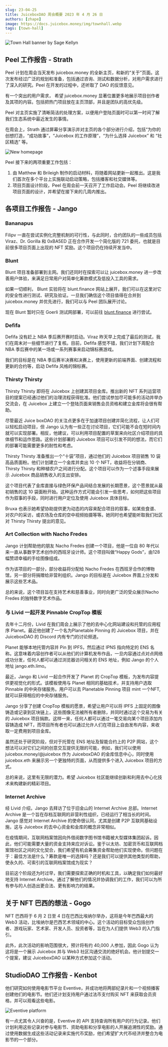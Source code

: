 ```yaml
---
slug: 23-04-25
title: JuiceboxDAO 周会概要 2023 年 4 月 26 日
authors: [zhape]
image: https://docs.juicebox.money/img/townhall.webp
tags: [town-hall]
---
```


![Town Hall banner by Sage Kellyn](https://docs.juicebox.money/img/townhall.webp)

## Peel 工作报告 - Strath

Peel 计划在周会当天发布 juicebox.money 的全新主页，和新的“关于”页面。这次发布经过广泛的规划和准备，包括通过咨询、测试和数据分析，对用户需求进行了深入的研究。Peel 在开发的过程中，还听取了 DAO 的反馈意见。

有一个突出的用户需求， 希望 juicebox.money 显著位置更多地展示项目创作者及其项的内容。包括把热门项目放在主页顶部，并且是团队的高优先级。

Peel 对主页实施了清晰简洁的处理方案，以便用户登陆页面时可以第一时间了解我们生态系统中最近发生的事情。

在周会上，Strath 通过屏幕分享演示并对主页的各个部分进行介绍，包括“为你的创想打造，“成功故事”，“Juicebox 的工作原理”，“为什么选择 Juicebox” 和 “社区精选” 等。

![New homepage](Peel_newhomepage1.webp)

Peel 接下来的两项重要工作包括：

1. 由 Matthew 和 Brileigh 制作的启动材料，将随着网站更新一起推出。这是我们首次在多个平台上实施联动启动策略，包括播客和社交媒体等。
2. 项目页面设计阶段，Peel 在周会前一天召开了工作启动会。Peel 将继续改进项目页面的设计，并希望在接下来的几周内推出。

## 各项目工作报告 - Jango

### Bananapus

Filipv 一直在尝试实例化完整机制的可行性，与此同时，合约团队的一些成员包括 Viraz、Dr. Gorilla 和 0xBA5ED 正在合作开发一个简化版的 721 委托，也就是目前很多项目页面上出现的 NFT 奖励。这个项目仍在持续开发当中。

### Blunt

Blunt 项目准备部署到主网。我们还同时在探索可以让 juicebox.money 进一步改善用户体验，来满足日常用户对简单化筹款模式及低投入工具的需求。

如果一切顺利， Blunt 实验将在 blunt.finance 网站上展开，我们可以在这里对它的安全性进行测试、研究及验证。一旦我们确信这个项目值得在合并到 juicebox.money 并优先进行，我们可以与 Peel 团队展开讨论。

现在 Blunt 暂时只在 Goerli 测试网部署，可以前往 [blunt.finance](https://testnet.blunt.finance/) 进行尝试。

### Defifa

Defifa 没有赶上 NBA 季后赛开赛时启动。Viraz 昨天早上完成了最后的测试，我们在周末对一些细节进行了复核。目前，Defifa 感觉不错，我们计划下周配合 NBA 季后赛中的某一场或一系列赛事来启动锦标赛游戏。

我们的目标是在 NBA 季后赛半决赛和决赛上，使用更新的前端界面、创建流程和更新的合约等，启动 Defifa 风格的锦标赛。

### Thirsty Thirsty

Thirsty Thirsty 即将在 Juicebox 上创建其项目金库。推出新的 NFT 系列运营项目的提案已经通过他们的治理流程获得批准。他们尝试参加尽可能多的活动并举办交流会，在 Juicebox 上建立一个登陆页面来销售会员资格和建立金库将会很有帮助。

尽管最近 Juice boxDAO 的关注点更多在于加速项目创建并简化流程，让人们可以轻松启动项目，但 Jango 认为有一些正在讨论项目，它们可能不会在短时间内就可以实现部署。相反，他建议，可以利用项目配置的草案来向社区介绍项目的具体细节和运作思路。这些计划部署的 Juicebox 项目可以引发不同的想法，而它们的部署可能需要更多的耐性和考虑。

Thirsty Thirsty 准备推出一个“十袋”项目，通过他们的 Juicebox 项目销售 10 袋高品质面粉。他们计划建立一个金库并卖出 10 个 NFT，收益将在分销商、Thirsty Thirsty 和种植农户之间进行分配。这个项目可以作为一个述事手段来展示 Juicebox 商品销售收入的支出安排。

这个项目代表了金库直接与绿色环保产品间结合发展的长期愿景，这个愿景就从最初销售的这 10 袋面粉开始。这种运作方式可能会引发一些思考，如何把这些项目作为叙事的手段，同时进行用户定位及使用 Juicebox 具体目标。

Bruxa 也表示她希望协助提供更为动态的内容来配合项目的叙事，如某些食谱、对农户的采访，或农场及仓库的空中视频拍摄等等。她同时也希望能听取我们社区对 Thirsty Thirsty 提出的意见。

### Art Collection with Nacho Fredes

Jango 计划帮助他的朋友 Nacho Fredes 创建一个项目，他是一位自 80 年代以来一直从事数字艺术创作的西班牙设计师。这个项目叫做“Happy Gods”，由128 幅赞颂幸福的手绘图像组成。

作为该项目的一部分，部分收益将分配给 Nacho Fredes 在西班牙合作的博物馆，另一部分将捐赠给非营利组织。Jango 的目标是在 Juicebox 界面上分发和展示这些艺术品。

总的来说，这个项目旨在支持艺术和慈善事业，同时向更广泛的受众展示Nacho Fredes 的独特数字艺术作品。

### 与 Livid 一起开发 Pinnable CropTop 模板

去年十二月份，Livid 在我们周会上展示了他的去中心化网站建设和托管的应用程序 Planet。最近他创建了一个名为Planetable Pinning 的 Juicebox 项目，并在 JuiceboxDAO 的 Discord 内有专门的讨论频道。

Planet 能够本地托管内容并 Pin 到 IPFS，然后通过 IPNS 指向特定的 ENS 名称。这意味着内容创作者可以从他们的计算机发布作品，一旦内容通过点对点网络成功分发，任何人都可以通过浏览器访问相关的 ENS 地址，例如 Jango 的个人地址 jango.eth.limo。

最近，Jango 和 Livid 一起合作开发了 Planet 的 CropTop 模板，为发布内容提供更视觉化的形式。该模板使用与 Planet 相同的基础技术，并支持用户选取Pinnable 的中央存储服务。用户可以去 Planetable Pinning 项目 mint 一个NFT, 就可以获得相应的中央存储服务。

Jango 分享了创建 CropTop 模板的愿景，希望让用户可以将 IPFS 上固定的图像铸造或记录到区块链上，这些图像无法被所有者删除，并同时通过这个交易为有关的 Juicebox 项目捐款。这样一来，任何人都可以通过一笔交易向某个项目添加内容铸造成 NFT，而项目所有者也可以通过允许人们在项目上自由发布内容，来收取一定费用到项目金库。

虽然还处于研究阶段，但对于托管在 ENS 地址及智能合约上的 P2P 网站，这个想法可以对它们之间的创意交互提供无限的可能，例如，我们可以使用juicebox.money/@juicebox 作为 JuiceboxDAO 的金库信息中心，同时使用juicebox.eth 来展示另一个更独特的页面，从而提供多个进入 Juicebox 项目的方式。

总的来说，这里有无限的潜力。希望 Juicebox 社区能继续创新和利用去中心化技术来构建新的精彩项目。

### Internet Archive

经 Livid 介绍，Jango 去拜访了位于旧金山的 Internet Archive 总部。Internet Archive 是一个旨在存档互联网的非营利性组织，已经运行了相当长的时间。Jango 感觉对 Internet Archive 的使命很认同，尤其是创建 P2P 互联网基础设施，这与 Juicebox 的去中心资金和金库的概念非常相似。

在疫情期间，互联网档案馆因向外借阅数字图书馆书籍被大型媒体集团起诉。因此，他们可能需要大量的资金支持来应对诉讼。鉴于以太坊、加密货币和互联网档案馆社区之间的文化契合，我们希望有机会筹集资金帮助他们实现使命。但问题在于：最佳方法是什么？筹款是唯一的选择吗？还是我们可以提供其他类型的帮助，使永久的、可索引的互联网档案馆成为现实？

目前这个阶段还为时过早，我们需要探索正确的时机和工具，以确定我们如何最好地支持 Internet Archive。通过了解他们的情况并协调我们的工作，我们可以为所有参与的人创造出更合法、更有影响力的结果。

## 关于 NFT 巴西的想法 - Gogo

NFT 巴西将于 6 月 2 日至 4 日在巴西比埃纳尔举办，这将是今年巴西最大的 Web3 活动，比埃纳尔是巴西艺术领域的中心。这个活动的目标受众包括创作者、游戏玩家、艺术家、开发人员、投资者等，旨在为人们提供 Web3 的入门指引。

此外，此次活动的影响范围很大，预计将有约 40,000 人参加，因此 Gogo 认为这将是一个展示 Juicebox 并与 Web3 社区沟通交流的绝好机会。他计划提交一个提案，建议 JuiceboxDAO 以某种方式参加这个活动。

## StudioDAO 工作报告 - Kenbot

他们研究如何使用电影节平台 Eventive，并成功地将两部纪录片和一个视频播客创建他们的电影节。他们还计划支持用户通过法币支付购买 NFT 来获取会员资格，并可以观看这些电影。

![Eventive platform](studiodao_eventive.webp)

有一点尤其令人兴奋的是，Eventive 的 API 支持查询所有用户的行为记录。他们计划利用这些记录对参与电影节、资助电影和分享电影的人开展追溯性的奖励。通过使用数据生成这些活动记录来实施代币奖励，他们希望扩大代币经济并整合为电影节的一个部分。



